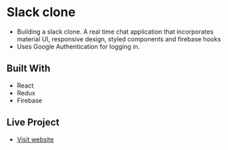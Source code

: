 # Slack clone

- Building a slack clone. A real time chat application that incorporates material UI, responsive design, styled components and firebase hooks
- Uses Google Authentication for logging in.

## Built With

- React
- Redux
- Firebase

## Live Project

- [Visit website](https://slack-clone-b512e.web.app)
